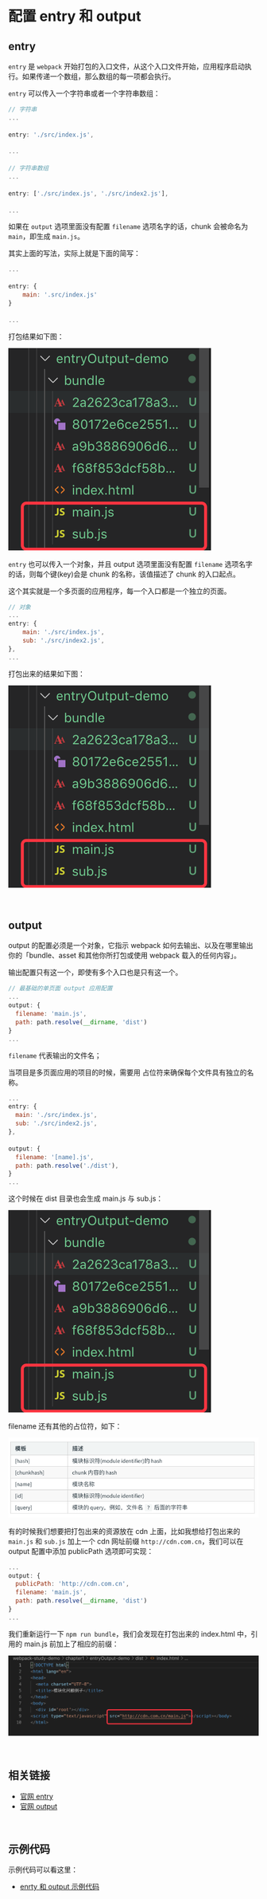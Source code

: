 # 配置 entry 和 output

## entry

`entry` 是 `webpack` 开始打包的入口文件，从这个入口文件开始，应用程序启动执行。如果传递一个数组，那么数组的每一项都会执行。

`entry` 可以传入一个字符串或者一个字符串数组：

```js
// 字符串
...

entry: './src/index.js',

...

// 字符串数组
...

entry: ['./src/index.js', './src/index2.js'],

...
```

 如果在 `output` 选项里面没有配置 `filename` 选项名字的话，chunk 会被命名为 `main`，即生成 `main.js`。

其实上面的写法，实际上就是下面的简写：

```js
...

entry: {
    main: '.src/index.js'
}

...
```

打包结果如下图：

![](./img/entry2.png)



`entry` 也可以传入一个对象，并且 output 选项里面没有配置 `filename` 选项名字的话，则每个键(key)会是 chunk 的名称，该值描述了 chunk 的入口起点。

这个其实就是一个多页面的应用程序，每一个入口都是一个独立的页面。

```js
// 对象
...
entry: {
	main: './src/index.js',
	sub: './src/index2.js',
},
...
```

打包出来的结果如下图：

![](./img/entry2.png)



&nbsp;

## output

output 的配置必须是一个对象，它指示 webpack 如何去输出、以及在哪里输出你的「bundle、asset 和其他你所打包或使用 webpack 载入的任何内容」。 

输出配置只有这一个，即使有多个入口也是只有这一个。

```js
// 最基础的单页面 output 应用配置
...
output: {
  filename: 'main.js',
  path: path.resolve(__dirname, 'dist')
}
...
```

`filename` 代表输出的文件名；

当项目是多页面应用的项目的时候，需要用 占位符来确保每个文件具有独立的名称。

```js
...
entry: {
  main: './src/index.js',
  sub: './src/index2.js',
},

output: {
  filename: '[name].js',
  path: path.resolve('./dist'),
}
...
```

这个时候在 dist 目录也会生成 main.js 与 sub.js：

![](./img/entry2.png)

filename 还有其他的占位符，如下：

![](./img/entry3.png)

有的时候我们想要把打包出来的资源放在 cdn 上面，比如我想给打包出来的 `main.js` 和 `sub.js` 加上一个 cdn 网址前缀 `http://cdn.com.cn`，我们可以在 output 配置中添加 publicPath 选项即可实现：

```js
...
output: {
  publicPath: 'http://cdn.com.cn',
  filename: 'main.js',
  path: path.resolve(__dirname, 'dist')
}
...
```

我们重新运行一下 `npm run bundle`，我们会发现在打包出来的 index.html 中，引用的 main.js 前加上了相应的前缀：

![](./img/entry4.png)





&nbsp;

## 相关链接

- [官网 entry](https://webpack.js.org/configuration/entry-context/)
- [官网 output](https://webpack.js.org/configuration/output/)



&nbsp;

## 示例代码

示例代码可以看这里：

- [enrty 和 output 示例代码](https://github.com/darrell0904/webpack-study-demo/tree/master/chapter1/entryOutput-demo)